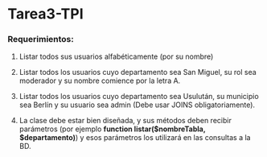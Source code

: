 # Tarea3-TPI

### Requerimientos:
1. Listar todos sus usuarios alfabéticamente (por su nombre)

2. Listar todos los usuarios cuyo departamento sea San Miguel, su rol sea moderador y su nombre comience por la letra A.

3. Listar todos los usuarios cuyo departamento sea Usulután, su municipio sea Berlín y su usuario sea admin (Debe usar
JOINS obligatoriamente).

4. La clase debe estar bien diseñada, y sus métodos deben recibir parámetros
(por ejemplo **function listar($nombreTabla, $departamento)**) y esos parámetros los utilizará en las consultas a la BD.

